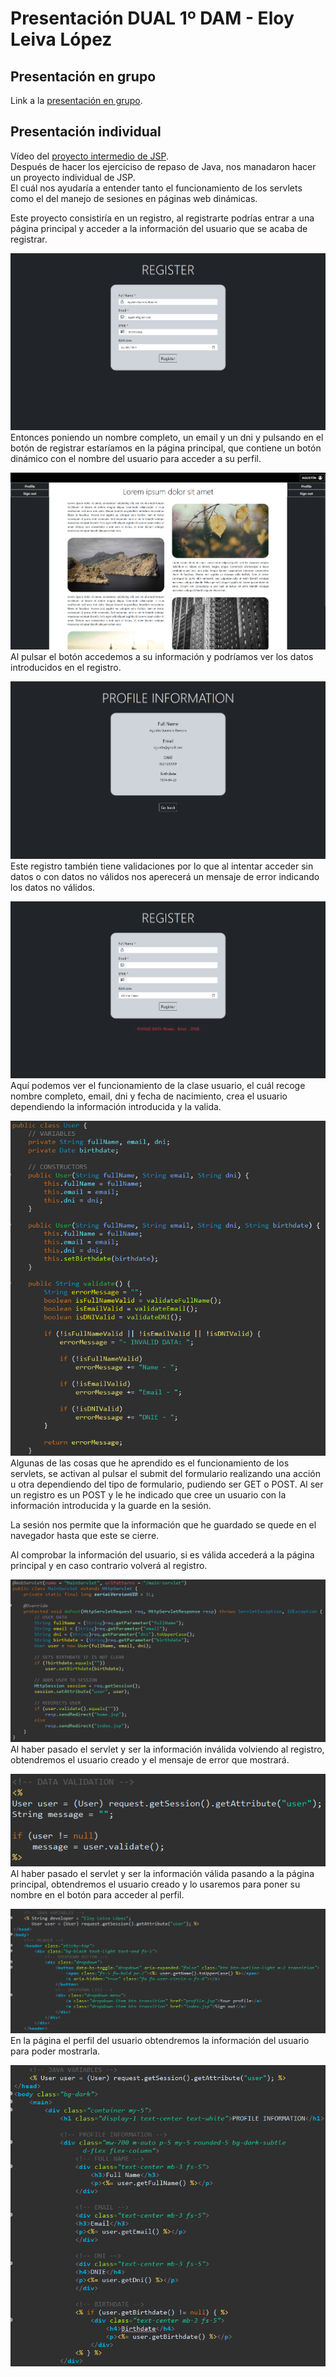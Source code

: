 # Presentación DUAL 1º DAM - Eloy Leiva López

## Presentación en grupo
Link a la [presentación en grupo](https://www.canva.com/design/DAGGN6EK2kc/HYAimlMYs5RSJxU7h1lwqw/view?utm_content=DAGGN6EK2kc&utm_campaign=designshare&utm_medium=link&utm_source=editor).

## Presentación individual
Vídeo del [proyecto intermedio de JSP](https://youtu.be/Ixd1xm60gYE).  
Después de hacer los ejerciciso de repaso de Java, nos manadaron hacer un proyecto individual de JSP.  
El cuál nos ayudaría a entender tanto el funcionamiento de los servlets como el del manejo de sesiones en páginas web dinámicas.  
  
Este proyecto consistiría en un registro, al registrarte podrías entrar a una página principal y acceder a la información del usuario que se acaba de registrar.  
  
![](./images/register.png)
Entonces poniendo un nombre completo, un email y un dni y pulsando en el botón de registrar estaríamos en la página principal, que contiene un botón dinámico con el nombre del usuario para acceder a su perfil.  
  
![](./images/home.png)
Al pulsar el botón accedemos a su información y podríamos ver los datos introducidos en el registro.  
  
![](./images/profile.png)
Este registro también tiene validaciones por lo que al intentar acceder sin datos o con datos no válidos nos aperecerá un mensaje de error indicando los datos no válidos.  
  
![](./images/error.png)
Aquí podemos ver el funcionamiento de la clase usuario, el cuál recoge nombre completo, email, dni y fecha de nacimiento, crea el usuario dependiendo la información introducida y la valida.  
  
![](./images/user.png)
Algunas de las cosas que he aprendido es el funcionamiento de los servlets, se activan al pulsar el submit del formulario realizando una acción u otra dependiendo del tipo de formulario, pudiendo ser GET o POST. Al ser un registro es un POST y le he indicado que cree un usuario con la información introducida y la guarde en la sesión.  
  
La sesión nos permite que la información que he guardado se quede en el navegador hasta que este se cierre.  
  
Al comprobar la información del usuario, si es válida accederá a la página principal y en caso contrario volverá al registro.  
  
![](./images/servlet.png)
Al haber pasado el servlet y ser la información inválida volviendo al registro, obtendremos el usuario creado y el mensaje de error que mostrará. 
  
![](./images/register_jsp.png)
Al haber pasado el servlet y ser la información válida pasando a la página principal, obtendremos el usuario creado y lo usaremos para poner su nombre en el botón para acceder al perfil.  
  
![](./images/home_jsp.png)
En la página el perfil del usuario obtendremos la información del usuario para poder mostrarla.  
  
![](./images/profile_jsp.png)
